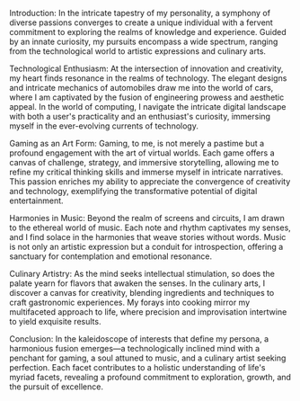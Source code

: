 Introduction:
In the intricate tapestry of my personality, a symphony of diverse passions converges to create a unique individual with a fervent commitment to exploring the realms of knowledge and experience. Guided by an innate curiosity, my pursuits encompass a wide spectrum, ranging from the technological world to artistic expressions and culinary arts.

Technological Enthusiasm:
At the intersection of innovation and creativity, my heart finds resonance in the realms of technology. The elegant designs and intricate mechanics of automobiles draw me into the world of cars, where I am captivated by the fusion of engineering prowess and aesthetic appeal. In the world of computing, I navigate the intricate digital landscape with both a user's practicality and an enthusiast's curiosity, immersing myself in the ever-evolving currents of technology.

Gaming as an Art Form:
Gaming, to me, is not merely a pastime but a profound engagement with the art of virtual worlds. Each game offers a canvas of challenge, strategy, and immersive storytelling, allowing me to refine my critical thinking skills and immerse myself in intricate narratives. This passion enriches my ability to appreciate the convergence of creativity and technology, exemplifying the transformative potential of digital entertainment.

Harmonies in Music:
Beyond the realm of screens and circuits, I am drawn to the ethereal world of music. Each note and rhythm captivates my senses, and I find solace in the harmonies that weave stories without words. Music is not only an artistic expression but a conduit for introspection, offering a sanctuary for contemplation and emotional resonance.

Culinary Artistry:
As the mind seeks intellectual stimulation, so does the palate yearn for flavors that awaken the senses. In the culinary arts, I discover a canvas for creativity, blending ingredients and techniques to craft gastronomic experiences. My forays into cooking mirror my multifaceted approach to life, where precision and improvisation intertwine to yield exquisite results.

Conclusion:
In the kaleidoscope of interests that define my persona, a harmonious fusion emerges—a technologically inclined mind with a penchant for gaming, a soul attuned to music, and a culinary artist seeking perfection. Each facet contributes to a holistic understanding of life's myriad facets, revealing a profound commitment to exploration, growth, and the pursuit of excellence.
